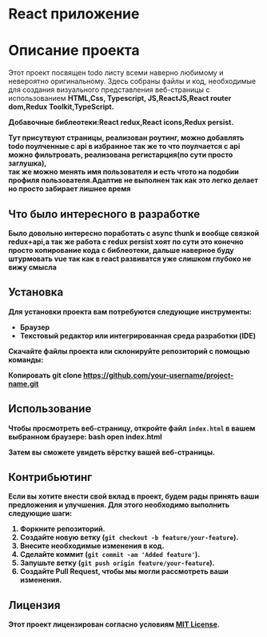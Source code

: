 # React приложение
# Описание проекта

Этот проект посвящен todo листу всеми наверно любимому и невероятно оригинальному. Здесь собраны файлы и код, необходимые для создания визуального представления веб-страницы с использованием <strong>HTML<strong/>,<strong>Css<strong/>, <strong>Typescript<strong/>, <strong>JS<strong/>,<strong>ReactJS<strong/>,<strong>React router dom<strong/>,<strong>Redux Toolkit<strong/>,<strong>TypeScript<strong/>.

Добавочные библеотеки:<strong>React redux<strong/>,<strong>React icons<strong/>,<strong>Redux persist<strong/>.

Тут присутвуют страницы, реализован роутинг, можно добавлять todo поулченные с api в избранное так же то что поулчается с api можно фильтровать, реализована регистарция(по сути просто заглушка),<br/>
так же можно менять имя пользователя и есть чтото на подобии профиля пользователя.Адаптив не выполнен так как это легко делает но просто забирает лишнее время

## Что было интересного в разработке

Было довольно интересно поработать с async thunk и вообще связкой redux+api,а так же работа с redux persist хоят по сути это конечно просто копирование кода с библеотеки,
дальше наверное буду штурмовать vue так как в react развиватся уже слишком глубоко не вижу смысла

## Установка

Для установки проекта вам потребуются следующие инструменты:

- Браузер
- Текстовый редактор или интегрированная среда разработки (IDE)

Скачайте файлы проекта или склонируйте репозиторий с помощью команды:

Копировать
git clone https://github.com/your-username/project-name.git

## Использование

Чтобы просмотреть веб-страницу, откройте файл `index.html` в вашем выбранном браузере:
bash
open index.html

Затем вы сможете увидеть вёрстку вашей веб-страницы.

## Контрибьютинг

Если вы хотите внести свой вклад в проект, будем рады принять ваши предложения и улучшения. Для этого необходимо выполнить следующие шаги:

1. Форкните репозиторий.
2. Создайте новую ветку (`git checkout -b feature/your-feature`).
3. Внесите необходимые изменения в код.
4. Сделайте коммит (`git commit -am 'Added feature'`).
5. Запушьте ветку (`git push origin feature/your-feature`).
6. Создайте Pull Request, чтобы мы могли рассмотреть ваши изменения.

## Лицензия

Этот проект лицензирован согласно условиям [MIT License](LICENSE).
